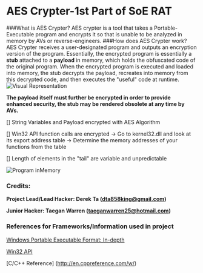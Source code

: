AES Crypter-1st Part of SoE RAT
=====================




###What is AES Crypter?
AES crypter is a tool that takes a Portable-Executable program and encrypts it
so that is unable to be analyzed in memory by AVs or reverse-engineers.
###How does AES Crypter work?
AES Crypter receives a user-designated program and outputs an encryption version of the program. Essentially, the encrypted program is essentially a **stub** attached to a **payload** in memory, which holds the obfuscated code of the original program. When the encrypted program is executed and loaded into memory, the stub decrypts the payload, recreates into memory from this decrypted code, and then executes the "useful" code at runtime.
![Visual Representation](http://raw.github.com/derekdakid/AES-Crypter-WIN32/master/IMAGES/crypter_example_012.png)

**The payload itself must further be encrypted in order to provide enhanced security, the stub may be rendered obsolete at any time by AVs.**

[] String Variables and Payload encrypted with AES Algorithm

[] Win32 API function calls are encrypted -> Go to kernel32.dll and look at its export address table -> Determine the memory addresses of your functions from the table

[] Length of elements in the "tail" are variable and unpredictable

![Program inMemory](http://raw.github.com/derekdakid/AES-Crypter-WIN32/master/IMAGES/crypter_structere_02.png)
### Credits:
**Project Lead/Lead Hacker: Derek Ta (dta858king@gmail.com)**

**Junior Hacker: Taegan Warren
(taeganwarren25@hotmail.com)**

### References for Frameworks/Information used in project

[Windows Portable Executable Format: In-depth](http://msdn.microsoft.com/en-us/magazine/cc301805.aspx)

[Win32 API](http://msdn.microsoft.com/en-us/library/windows/desktop/ff818516(v=vs.85).aspx)

[C/C++ Reference] (http://en.cppreference.com/w/)
